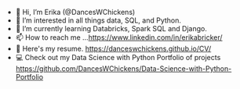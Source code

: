 - 👋 Hi, I’m Erika (@DancesWChickens)
- 👀 I’m interested in all things data, SQL, and Python.
- 🌱 I’m currently learning Databricks, Spark SQL and Django.
- 📫 How to reach me ...https://www.linkedin.com/in/erikabricker/
- :page_with_curl: Here's my resume. https://danceswchickens.github.io/CV/
- :computer: Check out my Data Science with Python Portfolio of projects https://github.com/DancesWChickens/Data-Science-with-Python-Portfolio
<!---
DancesWChickens/DancesWChickens is a ✨ special ✨ repository because its `README.md` (this file) appears on your GitHub profile.
You can click the Preview link to take a look at your changes.
--->
